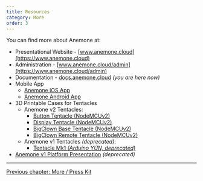 ```yaml
---
title: Resources
category: More
order: 3
---
```


You can find more about Anemone at:

* Presentational Website - [www.anemone.cloud](https://www.anemone.cloud)
* Administration - [www.anemone.cloud/admin](https://www.anemone.cloud/admin)
* Documentation - [docs.anemone.cloud](https://docs.anemone.cloud) *(you are here now)*
* Mobile App
  * [Anemone iOS App](#)
  * [Anemone Android App](#)
* 3D Printable Cases for Tentacles
  * Anemone v2 Tentacles:
    * [Button Tentacle (NodeMCUv2)](#)
    * [Display Tentacle (NodeMCUv2)](#)
    * [BigClown Base Tentacle (NodeMCUv2)](#)
    * [BigClown Remote Tentacle (NodeMCUv2)](#)
  * Anemone v1 Tentacles *(deprecated)*:
    * [Tentacle Mk1 *(Arduino YÚN,  deprecated)*](https://www.thingiverse.com/thing:1815218)
* [Anemone v1 Platform Presentation](https://www.slideshare.net/nanos311/anemonecloud-open-platform-for-iot) *(deprecated)*

-----

[<i class="fa fa-arrow-left" aria-hidden="true"></i> Previous chapter: More / Press Kit](/more/press_kit)
